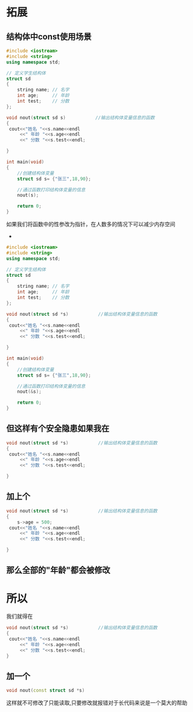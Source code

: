# 拓展

## 结构体中const使用场景


```cpp
#include <iostream>
#include <string>
using namespace std;

// 定义学生结构体
struct sd
{
    string name; // 名字
    int age;     // 年龄
    int test;    // 分数
};

void nout(struct sd s)           //输出结构体变量信息的函数
{
 cout<<"姓名 "<<s.name<<endl
     <<" 年龄 "<<s.age<<endl
     <<" 分数 "<<s.test<<endl;

}

int main(void)
{
    //创建结构体变量
    struct sd s= {"张三",18,90};

    //通过函数打印结构体变量的信息
    nout(s);

    return 0;
}
```

如果我们将函数中的性参改为指针，在人数多的情况下可以减少内存空间

-  

```cpp
#include <iostream>
#include <string>
using namespace std;

// 定义学生结构体
struct sd
{
    string name; // 名字
    int age;     // 年龄
    int test;    // 分数
};

void nout(struct sd *s)           //输出结构体变量信息的函数
{
 cout<<"姓名 "<<s.name<<endl
     <<" 年龄 "<<s.age<<endl
     <<" 分数 "<<s.test<<endl;

}

int main(void)
{
    //创建结构体变量
    struct sd s= {"张三",18,90};

    //通过函数打印结构体变量的信息
    nout(&s);

    return 0;
}
```

但这样有个安全隐患如果我在
-

```cpp
void nout(struct sd *s)           //输出结构体变量信息的函数
{
 cout<<"姓名 "<<s.name<<endl
     <<" 年龄 "<<s.age<<endl
     <<" 分数 "<<s.test<<endl;

}
```

加上个
-

```cpp
void nout(struct sd *s)           //输出结构体变量信息的函数
{
    s->age = 500;
 cout<<"姓名 "<<s.name<<endl
     <<" 年龄 "<<s.age<<endl
     <<" 分数 "<<s.test<<endl;

}
```

那么全部的"年龄"都会被修改
-
所以
=
我们就得在

```cpp
void nout(struct sd *s)           //输出结构体变量信息的函数
{
 cout<<"姓名 "<<s.name<<endl
     <<" 年龄 "<<s.age<<endl
     <<" 分数 "<<s.test<<endl;
}
```

加一个
-

```cpp
void nout(const struct sd *s)
```

这样就不可修改了只能读取,只要修改就报错对于长代码来说是一个莫大的帮助